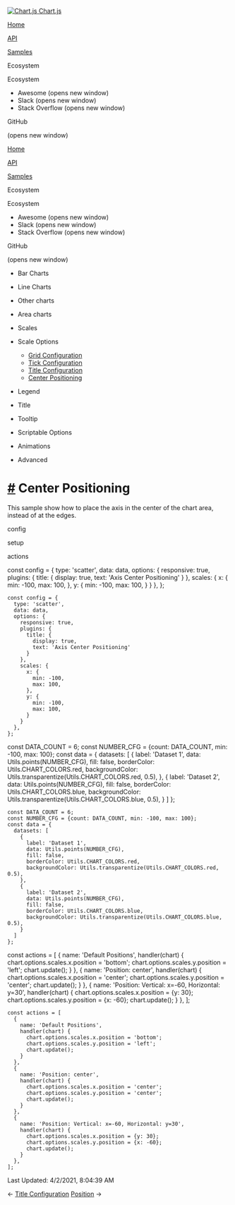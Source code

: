 <a href="/docs/3.0.0/" class="home-link router-link-active"><img src="/docs/3.0.0/favicon.ico" alt="Chart.js" class="logo" /> <span class="site-name can-hide">Chart.js</span></a>

<a href="/docs/3.0.0/" class="nav-link">Home</a>

<a href="/docs/3.0.0/api/" class="nav-link">API</a>

<a href="/docs/3.0.0/samples/" class="nav-link router-link-active">Samples</a>

<span class="title">Ecosystem</span> <span class="arrow down"></span>

<span class="title">Ecosystem</span> <span class="arrow right"></span>

-   Awesome
    <span class="sr-only">(opens new window)</span>
-   Slack
    <span class="sr-only">(opens new window)</span>
-   Stack Overflow
    <span class="sr-only">(opens new window)</span>

GitHub

<span class="sr-only">(opens new window)</span>

<a href="/docs/3.0.0/" class="nav-link">Home</a>

<a href="/docs/3.0.0/api/" class="nav-link">API</a>

<a href="/docs/3.0.0/samples/" class="nav-link router-link-active">Samples</a>

<span class="title">Ecosystem</span> <span class="arrow down"></span>

<span class="title">Ecosystem</span> <span class="arrow right"></span>

-   Awesome
    <span class="sr-only">(opens new window)</span>
-   Slack
    <span class="sr-only">(opens new window)</span>
-   Stack Overflow
    <span class="sr-only">(opens new window)</span>

GitHub

<span class="sr-only">(opens new window)</span>

-   Bar Charts <span class="arrow right"></span>

-   Line Charts <span class="arrow right"></span>

-   Other charts <span class="arrow right"></span>

-   Area charts <span class="arrow right"></span>

-   Scales <span class="arrow right"></span>

-   Scale Options <span class="arrow down"></span>

    -   <a href="/docs/3.0.0/samples/scale-options/grid.html" class="sidebar-link">Grid Configuration</a>
    -   <a href="/docs/3.0.0/samples/scale-options/ticks.html" class="sidebar-link">Tick Configuration</a>
    -   <a href="/docs/3.0.0/samples/scale-options/titles.html" class="sidebar-link">Title Configuration</a>
    -   <a href="/docs/3.0.0/samples/scale-options/center.html" class="active sidebar-link">Center Positioning</a>

-   Legend <span class="arrow right"></span>

-   Title <span class="arrow right"></span>

-   Tooltip <span class="arrow right"></span>

-   Scriptable Options <span class="arrow right"></span>

-   Animations <span class="arrow right"></span>

-   Advanced <span class="arrow right"></span>

<a href="#center-positioning" class="header-anchor">#</a> Center Positioning
============================================================================

This sample show how to place the axis in the center of the chart area, instead of at the edges.

config

setup

actions

<a href="https://github.com/chartjs/Chart.js/blob/master/docs/samples/scale-options/center.md" class="code-editor-tool fab fa-github fa-lg" title="View on GitHub"></a>

const config = { type: 'scatter', data: data, options: { responsive: true, plugins: { title: { display: true, text: 'Axis Center Positioning' } }, scales: { x: { min: -100, max: 100, }, y: { min: -100, max: 100, } } }, };

    const config = {
      type: 'scatter',
      data: data,
      options: {
        responsive: true,
        plugins: {
          title: {
            display: true,
            text: 'Axis Center Positioning'
          }
        },
        scales: {
          x: {
            min: -100,
            max: 100,
          },
          y: {
            min: -100,
            max: 100,
          }
        }
      },
    };

const DATA\_COUNT = 6; const NUMBER\_CFG = {count: DATA\_COUNT, min: -100, max: 100}; const data = { datasets: \[ { label: 'Dataset 1', data: Utils.points(NUMBER\_CFG), fill: false, borderColor: Utils.CHART\_COLORS.red, backgroundColor: Utils.transparentize(Utils.CHART\_COLORS.red, 0.5), }, { label: 'Dataset 2', data: Utils.points(NUMBER\_CFG), fill: false, borderColor: Utils.CHART\_COLORS.blue, backgroundColor: Utils.transparentize(Utils.CHART\_COLORS.blue, 0.5), } \] };

    const DATA_COUNT = 6;
    const NUMBER_CFG = {count: DATA_COUNT, min: -100, max: 100};
    const data = {
      datasets: [
        {
          label: 'Dataset 1',
          data: Utils.points(NUMBER_CFG),
          fill: false,
          borderColor: Utils.CHART_COLORS.red,
          backgroundColor: Utils.transparentize(Utils.CHART_COLORS.red, 0.5),
        },
        {
          label: 'Dataset 2',
          data: Utils.points(NUMBER_CFG),
          fill: false,
          borderColor: Utils.CHART_COLORS.blue,
          backgroundColor: Utils.transparentize(Utils.CHART_COLORS.blue, 0.5),
        }
      ]
    };

const actions = \[ { name: 'Default Positions', handler(chart) { chart.options.scales.x.position = 'bottom'; chart.options.scales.y.position = 'left'; chart.update(); } }, { name: 'Position: center', handler(chart) { chart.options.scales.x.position = 'center'; chart.options.scales.y.position = 'center'; chart.update(); } }, { name: 'Position: Vertical: x=-60, Horizontal: y=30', handler(chart) { chart.options.scales.x.position = {y: 30}; chart.options.scales.y.position = {x: -60}; chart.update(); } }, \];

    const actions = [
      {
        name: 'Default Positions',
        handler(chart) {
          chart.options.scales.x.position = 'bottom';
          chart.options.scales.y.position = 'left';
          chart.update();
        }
      },
      {
        name: 'Position: center',
        handler(chart) {
          chart.options.scales.x.position = 'center';
          chart.options.scales.y.position = 'center';
          chart.update();
        }
      },
      {
        name: 'Position: Vertical: x=-60, Horizontal: y=30',
        handler(chart) {
          chart.options.scales.x.position = {y: 30};
          chart.options.scales.y.position = {x: -60};
          chart.update();
        }
      },
    ];

<span class="prefix">Last Updated:</span> <span class="time">4/2/2021, 8:04:39 AM</span>

<span class="prev"> ← <a href="/docs/3.0.0/samples/scale-options/titles.html" class="prev">Title Configuration</a> </span> <span class="next"> [Position](/docs/3.0.0/samples/legend/position.html) → </span>
